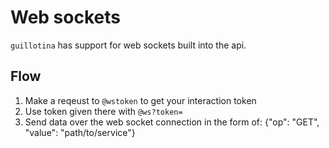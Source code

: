 # Web sockets


`guillotina` has support for web sockets built into the api.


## Flow

1. Make a reqeust to `@wstoken` to get your interaction token
2. Use token given there with `@ws?token=`
3. Send data over the web socket connection in the form of: {"op": "GET", "value": "path/to/service"}
